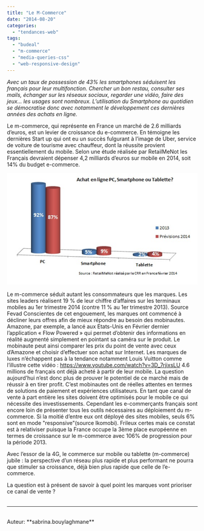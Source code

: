 ```yaml
---
title: "Le M-Commerce"
date: "2014-08-20"
categories: 
  - "tendances-web"
tags: 
  - "budeal"
  - "m-commerce"
  - "media-queries-css"
  - "web-responsive-design"
---
```


_Avec un taux de possession de 43% les smartphones séduisent les français pour leur multifonction. Chercher un bon restau, consulter ses mails, échanger sur les réseaux sociaux, regarder une vidéo, faire des jeux… les usages sont nombreux. L’utilisation du Smartphone au quotidien se démocratise donc avec notamment le développement ces dernières années des achats en ligne._

Le m-commerce, qui représente en France un marché de 2.6 milliards d’euros, est un levier de croissance du e-commerce. En témoigne les dernières Start up qui ont eu un succès fulgurant à l’image de Uber, service de voiture de tourisme avec chauffeur, dont la réussite provient essentiellement du mobile. Selon une étude réalisée par RetailMeNot les Français devraient dépenser 4,2 milliards d’euros sur mobile en 2014, soit 14% du budget e-commerce.

![M-commerce 2](/assets/images/M-commerce-2.jpg)

Le m-commerce séduit autant les consommateurs que les marques. Les sites leaders réalisent 19 % de leur chiffre d’affaires sur les terminaux mobiles au 1er trimestre 2014 (contre 11 % au 1er trimestre 2013). Source Fevad Conscientes de cet engouement, les marques ont commencé à décliner leurs offres afin de mieux répondre au besoin des mobinautes. Amazone, par exemple, a lancé aux Etats-Unis en Février dernier l’application « Flow Powered » qui permet d’obtenir des informations en réalité augmenté simplement en pointant sa caméra sur le produit. Le mobinaute peut ainsi comparer les prix du point de vente avec ceux d’Amazone et choisir d’effectuer son achat sur Internet. Les marques de luxes n’échappent pas à la tendance notamment Louis Vuitton comme l’illustre cette vidéo : https://www.youtube.com/watch?v=3D_7rjixsLU 4.6 millions de français ont déjà acheté à partir de leur mobile. La question aujourd’hui n’est donc plus de prouver le potentiel de ce marché mais de réussir à en tirer profit. C’est mobinautes ont de réelles attentes en termes de solutions de paiement et expériences utilisateurs. En tant que canal de vente à part entière les sites doivent être optimisés pour le mobile ce qui nécessite des investissements. Cependant les e-commerçants français sont encore loin de présenter tous les outils nécessaires au déploiement du m-commerce. Si la moitié d’entre eux ont déployé des sites mobiles, seuls 6% sont en mode "responsive"(source Ikomobi). Frileux certes mais ce constat est à relativiser puisque la France occupe la 3ème place européenne en termes de croissance sur le m-commerce avec 106% de progression pour la période 2013.

Avec l’essor de la 4G, le commerce sur mobile ou tablette (m-commerce) jubile : la perspective d’un réseau plus rapide et plus performant ne pourra que stimuler sa croissance, déjà bien plus rapide que celle de l’e-commerce.

La question est à présent de savoir à quel point les marques vont prioriser ce canal de vente ?
<br>
<br>

---------------------------------------
<br>
Auteur: **sabrina.bouylaghmane**
